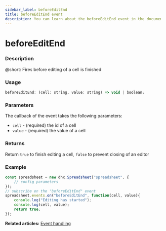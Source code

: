 ```yaml
---
sidebar_label: beforeEditEnd
title: beforeEditEnd event
description: You can learn about the beforeEditEnd event in the documentation of the DHTMLX JavaScript Spreadsheet library. Browse developer guides and API reference, try out code examples and live demos, and download a free 30-day evaluation version of DHTMLX Spreadsheet.
---
```


# beforeEditEnd

### Description

@short: Fires before editing of a cell is finished

### Usage

~~~jsx
beforeEditEnd: (cell: string, value: string) => void | boolean;
~~~

### Parameters

The callback of the event takes the following parameters:

- `cell` - (required) the id of a cell
- `value` - (required) the value of a cell

### Returns

Return `true` to finish editing a cell, `false` to prevent closing of an editor

### Example

~~~jsx {5-9}
const spreadsheet = new dhx.Spreadsheet("spreadsheet", {
    // config parameters
});
// subscribe on the "beforeEditEnd" event
spreadsheet.events.on("beforeEditEnd", function(cell, value){
 	console.log("Editing has started");
    console.log(cell, value);
    return true;
});
~~~

**Related articles:** [Event handling](handling_events.md)